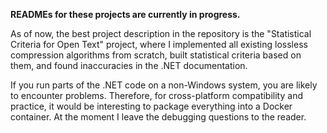 **READMEs for these projects are currently in progress.**

As of now, the best project description in the repository is the "Statistical Criteria for Open Text" project, where I implemented all existing lossless compression algorithms from scratch, built statistical criteria based on them, and found inaccuracies in the .NET documentation.

If you run parts of the .NET code on a non-Windows system, you are likely to encounter problems. Therefore, for cross-platform compatibility and practice, it would be interesting to package everything into a Docker container. At the moment I leave the debugging questions to the reader.
